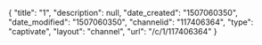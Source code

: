 {
    "title": "1",
    "description": null,
    "date_created": "1507060350",
    "date_modified": "1507060350",
    "channelid": "117406364",
    "type": "captivate",
    "layout": "channel",
    "url": "\/c\/1\/117406364"
}